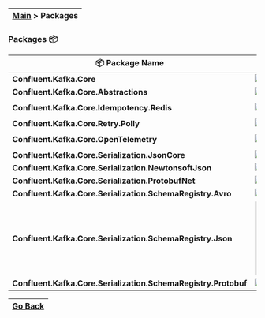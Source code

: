 | [Main](/README.md) > Packages |
|-------------------------------|

### Packages :package:

| :package: Package Name                                               | :1234: Version                                                                                              | :arrow_down: Downloads                                                                                         |
|----------------------------------------------------------------------|-------------------------------------------------------------------------------------------------------------|----------------------------------------------------------------------------------------------------------------|
| **Confluent.Kafka.Core**                                             | ![NuGet Version](https://img.shields.io/nuget/v/Confluent.Kafka.Core)                                       | ![NuGet Downloads](https://img.shields.io/nuget/dt/Confluent.Kafka.Core)                                       |
| **Confluent.Kafka.Core.Abstractions**                                | ![NuGet Version](https://img.shields.io/nuget/v/Confluent.Kafka.Core.Abstractions)                          | ![NuGet Downloads](https://img.shields.io/nuget/dt/Confluent.Kafka.Core.Abstractions)                          |
|                                                                      |                                                                                                             |                                                                                                                |
| **Confluent.Kafka.Core.Idempotency.Redis**                           | ![NuGet Version](https://img.shields.io/nuget/v/Confluent.Kafka.Core.Idempotency.Redis)                     | ![NuGet Downloads](https://img.shields.io/nuget/dt/Confluent.Kafka.Core.Idempotency.Redis)                     |
|                                                                      |                                                                                                             |                                                                                                                |
| **Confluent.Kafka.Core.Retry.Polly**                                 | ![NuGet Version](https://img.shields.io/nuget/v/Confluent.Kafka.Core.Retry.Polly)                           | ![NuGet Downloads](https://img.shields.io/nuget/dt/Confluent.Kafka.Core.Retry.Polly)                           |
|                                                                      |                                                                                                             |                                                                                                                |
| **Confluent.Kafka.Core.OpenTelemetry**                               | ![NuGet Version](https://img.shields.io/nuget/v/Confluent.Kafka.Core.OpenTelemetry)                         | ![NuGet Downloads](https://img.shields.io/nuget/dt/Confluent.Kafka.Core.OpenTelemetry)                         |
|                                                                      |                                                                                                             |                                                                                                                |
| **Confluent.Kafka.Core.Serialization.JsonCore**                      | ![NuGet Version](https://img.shields.io/nuget/v/Confluent.Kafka.Core.Serialization.JsonCore)                | ![NuGet Downloads](https://img.shields.io/nuget/dt/Confluent.Kafka.Core.Serialization.JsonCore)                |
| **Confluent.Kafka.Core.Serialization.NewtonsoftJson**                | ![NuGet Version](https://img.shields.io/nuget/v/Confluent.Kafka.Core.Serialization.NewtonsoftJson)          | ![NuGet Downloads](https://img.shields.io/nuget/dt/Confluent.Kafka.Core.Serialization.NewtonsoftJson)          |
| **Confluent.Kafka.Core.Serialization.ProtobufNet**                   | ![NuGet Version](https://img.shields.io/nuget/v/Confluent.Kafka.Core.Serialization.ProtobufNet)             | ![NuGet Downloads](https://img.shields.io/nuget/dt/Confluent.Kafka.Core.Serialization.ProtobufNet)             |
| **Confluent.Kafka.Core.Serialization.SchemaRegistry.Avro**           | ![NuGet Version](https://img.shields.io/nuget/v/Confluent.Kafka.Core.Serialization.SchemaRegistry.Avro)     | ![NuGet Downloads](https://img.shields.io/nuget/dt/Confluent.Kafka.Core.Serialization.SchemaRegistry.Avro)     |
| **Confluent.Kafka.Core.Serialization.SchemaRegistry.Json**           | ![NuGet Version](https://img.shields.io/nuget/v/Confluent.Kafka.Core.Serialization.SchemaRegistry.Json)     | ![NuGet Downloads](https://img.shields.io/nuget/dt/Confluent.Kafka.Core.Serialization.SchemaRegistry.Json)     |
| **Confluent.Kafka.Core.Serialization.SchemaRegistry.Protobuf**       | ![NuGet Version](https://img.shields.io/nuget/v/Confluent.Kafka.Core.Serialization.SchemaRegistry.Protobuf) | ![NuGet Downloads](https://img.shields.io/nuget/dt/Confluent.Kafka.Core.Serialization.SchemaRegistry.Protobuf) |

| [Go Back](/README.md) |
|-----------------------| 